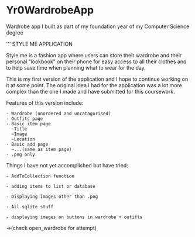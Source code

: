 # Yr0WardrobeApp
Wardrobe app I built as part of my foundation year of my Computer Science degree

'''
STYLE ME APPLICATION

Style me is a fashion app where users can store their wardrobe and
their personal “lookbook” on their phone for easy access to all their
clothes and to help save time when planning what to wear for the day. 

This is my first version of the application and I hope to continue
working on it at some point. The original idea I had for the
application was a lot more complex than the one I made and have
submitted for this coursework.

Features of this version include:

    - Wardrobe (unordered and uncatagorised)
    - Outfits page
    - Basic item page
      ~Title
      ~Image
      ~Location
    - Basic add page
      ~...(same as item page)
    - .png only

Things I have not yet accomplished but have tried:
    
    - AddToCollection function
    
    - adding items to list or database
    
    - Displaying images other than .png
    
    - All sqlite stuff
    
    - displaying images on buttons in wardrobe + outifts
    
->(check open_wardrobe for attempt)
	

